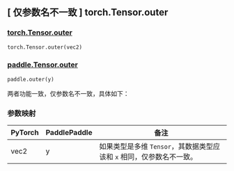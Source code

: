 ## [ 仅参数名不一致 ] torch.Tensor.outer

### [torch.Tensor.outer](https://pytorch.org/docs/stable/generated/torch.Tensor.outer.html?highlight=outer#torch.Tensor.outer)

```python
torch.Tensor.outer(vec2)
```

### [paddle.Tensor.outer](https://www.paddlepaddle.org.cn/documentation/docs/zh/api/paddle/outer_cn.html=)

```python
paddle.outer(y)
```

两者功能一致，仅参数名不一致，具体如下：

### 参数映射
| PyTorch       | PaddlePaddle | 备注                                                   |
| ------------- | ------------ | ------------------------------------------------------ |
| vec2 | y         | 如果类型是多维 `Tensor`，其数据类型应该和 `x` 相同，仅参数名不一致。 |
